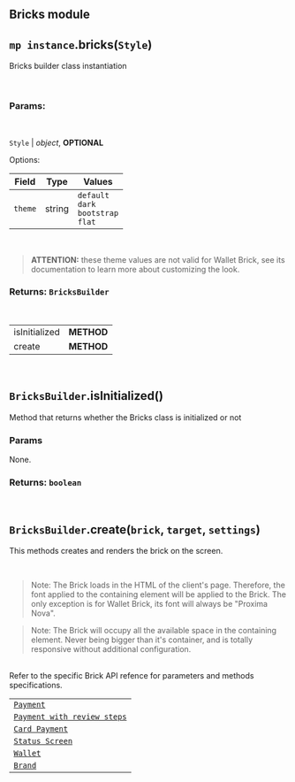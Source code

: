 ## Bricks module

## `mp instance`.bricks(`Style`)

Bricks builder class instantiation

<br />

### Params:

<br/>

`Style` | _object_, **OPTIONAL**

Options:

| Field   | Type   | Values                                                |
| ------- | ------ | ----------------------------------------------------- |
| `theme` | string | `default` <br/> `dark` <br/> `bootstrap` <br/> `flat` |

<br />

> **ATTENTION:** these theme values are not valid for Wallet Brick, see its documentation to learn more about customizing the look.

### Returns: `BricksBuilder`

<br/>

|               |            |
| ------------- | ---------- |
| isInitialized | **METHOD** |
| create        | **METHOD** |

<br/>

## `BricksBuilder`.isInitialized()

Method that returns whether the Bricks class is initialized or not

### Params

None.

### Returns: `boolean`

<br />

## `BricksBuilder`.create(`brick`, `target`, `settings`)

This methods creates and renders the brick on the screen.

<br />

> Note: The Brick loads in the HTML of the client's page. Therefore, the font applied to the containing element will be applied to the Brick. The only exception is for Wallet Brick, its font will always be "Proxima Nova".

> Note: The Brick will occupy all the available space in the containing element. Never being bigger than it's container, and is totally responsive without additional configuration.

<br />
Refer to the specific Brick API refence for parameters and methods specifications.

|                                                    |
| -------------------------------------------------- |
| [`Payment`](./payment.md)                          |
| [`Payment with review steps`](./payment-review.md) |
| [`Card Payment`](./card-payment.md)                |
| [`Status Screen`](./status-screen.md)              |
| [`Wallet`](./wallet.md)                            |
| [`Brand`](./brand.md)                              |
